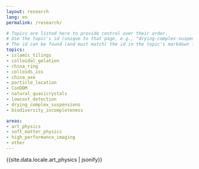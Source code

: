 ```yaml
---
layout: research
lang: en
permalink: /research/

# Topics are listed here to provide control over their order. 
# Use the topic's id (unique to that page, e.g., "drying-complex-suspensions")
# The id can be found (and must match) the id in the topic's markdown frontmatter.
topics:
- islamic_tilings
- colloidal_gelation
- china_ring
- colloids_iss
- china_axe
- particle_location
- ConDDM
- natural_quasicrystals
- lowcost_detection
- drying_complex_suspensions
- biodiversity_incompleteness

areas:
- art_physics
- soft_matter_physics
- high_performance_imaging
- other
---
```

{{site.data.locale.art_physics | jsonify}}